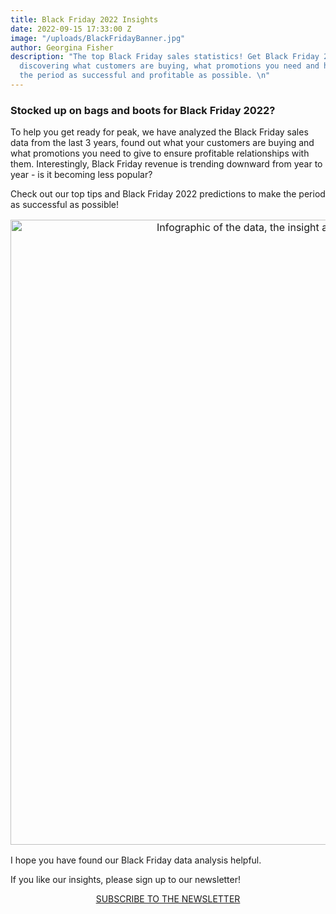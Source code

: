 ```yaml
---
title: Black Friday 2022 Insights
date: 2022-09-15 17:33:00 Z
image: "/uploads/BlackFridayBanner.jpg"
author: Georgina Fisher
description: "The top Black Friday sales statistics! Get Black Friday 2022 ready by
  discovering what customers are buying, what promotions you need and how to make
  the period as successful and profitable as possible. \n"
---
```


### Stocked up on bags and boots for Black Friday 2022? 

To help you get ready for peak, we have analyzed the Black Friday sales data from the last 3 years, found out what your customers are buying and what promotions you need to give to ensure profitable relationships with them. Interestingly, Black Friday revenue is trending downward from year to year - is it becoming less popular? 

Check out our top tips and Black Friday 2022 predictions to make the period as successful as possible!

<p style="text-align: center; font-size:12pt;"><img style="margin-left: 0px; width: 1000px;" alt="Infographic of the data, the insight and the top tips for Black Friday 2022
" src="/uploads/Black_Friday_Infographic.png"/></p>

I hope you have found our Black Friday data analysis helpful. 

If you like our insights, please sign up to our newsletter!

<p style="text-align:center"><a href="/subscribe/" class="button button-primary">SUBSCRIBE TO THE NEWSLETTER</a></p>